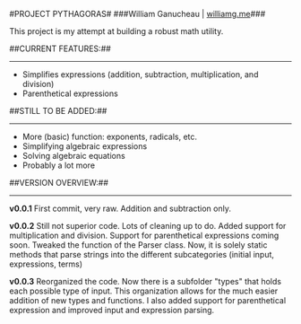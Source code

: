 #PROJECT PYTHAGORAS#
###William Ganucheau | [williamg.me](http://williamg.me)###

This project is my attempt at building a robust math utility.

##CURRENT FEATURES:##
****
- Simplifies expressions (addition, subtraction, multiplication, and division)
- Parenthetical expressions

##STILL TO BE ADDED:##
****
- More (basic) function: exponents, radicals, etc. 
- Simplifying algebraic expressions
- Solving algebraic equations
- Probably a lot more

##VERSION OVERVIEW:##
****
**v0.0.1**
First commit, very raw. Addition and subtraction only.

**v0.0.2**
Still not superior code. Lots of cleaning up to do. Added support for multiplication and division. Support for parenthetical expressions coming soon. Tweaked the function of the Parser class. Now, it is solely static methods that parse strings into the different subcategories (initial input, expressions, terms)

**v0.0.3**
Reorganized the code. Now there is a subfolder "types" that holds each possible type of input. This organization allows for the much easier addition of new types and functions. I also added support for parenthetical expression and improved input and expression parsing.